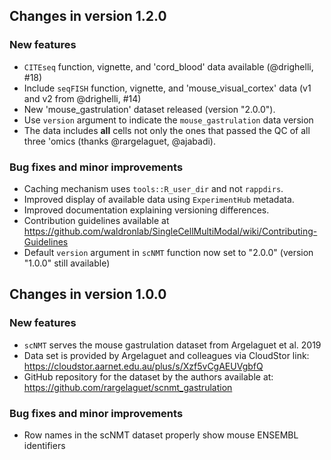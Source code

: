 ## Changes in version 1.2.0

### New features

* `CITEseq` function, vignette, and 'cord_blood' data available
(@drighelli, #18)
* Include `seqFISH` function, vignette, and 'mouse_visual_cortex' data
(v1 and v2 from @drighelli, #14)
* New 'mouse_gastrulation' dataset released (version "2.0.0").
* Use `version` argument to indicate the `mouse_gastrulation` data version
* The data includes **all** cells not only the ones that passed the QC
of all three 'omics (thanks @rargelaguet, @ajabadi).

### Bug fixes and minor improvements

* Caching mechanism uses `tools::R_user_dir` and not `rappdirs`.
* Improved display of available data using `ExperimentHub` metadata.
* Improved documentation explaining versioning differences.
* Contribution guidelines available at
https://github.com/waldronlab/SingleCellMultiModal/wiki/Contributing-Guidelines
* Default `version` argument in `scNMT` function now set to "2.0.0" (version
"1.0.0" still available)

## Changes in version 1.0.0

### New features

* `scNMT` serves the mouse gastrulation dataset from Argelaguet et al. 2019
* Data set is provided by Argelaguet and colleagues via CloudStor link:
https://cloudstor.aarnet.edu.au/plus/s/Xzf5vCgAEUVgbfQ
* GitHub repository for the dataset by the authors available at:
https://github.com/rargelaguet/scnmt_gastrulation

### Bug fixes and minor improvements

* Row names in the scNMT dataset properly show mouse ENSEMBL identifiers
